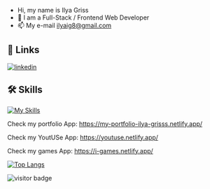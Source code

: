- Hi, my name is Ilya Griss
- 👀 I am a Full-Stack / Frontend Web Developer
- 📫 My e-mail  ilyaig8@gmail.com

## 🔗 Links

[![linkedin](https://img.shields.io/badge/linkedin-0A66C2?style=for-the-badge&logo=linkedin&logoColor=white)](https://www.linkedin.com/in/ilya-griss/)

 ## 🛠 Skills 
[![My Skills](https://skills.thijs.gg/icons?i=js,html,css,react,vue,mongo,git,github,scss,nodejs,redux,jquery,vscode,bootstrap,discord)](https://skills.thijs.gg)

Check my portfolio App:
https://my-portfolio-ilya-grisss.netlify.app/
 <br>
 
Check my YoutUSe App:
https://youtuse.netlify.app/
 <br>
 
Check my games App:
https://i-games.netlify.app/


[![Top Langs](https://github-readme-stats.vercel.app/api/top-langs/?ilyaig87=anuraghazra&layout=compact)](https://github.com/ilyaig87/github-readme-stats)

![visitor badge](https://visitor-badge.glitch.me/badge?page_id=ilyaig87.visitor-badge)
<!---
ilyaig87/ilyaig87 is a ✨ special ✨ repository because its `README.md` (this file) appears on your GitHub profile.
You can click the Preview link to take a look at your changes.
--->
